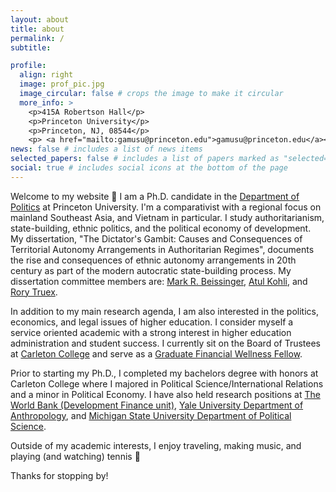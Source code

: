 ```yaml
---
layout: about
title: about
permalink: /
subtitle:

profile:
  align: right
  image: prof_pic.jpg
  image_circular: false # crops the image to make it circular
  more_info: >
    <p>415A Robertson Hall</p>
    <p>Princeton University</p>
    <p>Princeton, NJ, 08544</p>
    <p> <a href="mailto:gamusu@princeton.edu">gamusu@princeton.edu</a></p>
news: false # includes a list of news items
selected_papers: false # includes a list of papers marked as "selected={true}"
social: true # includes social icons at the bottom of the page
---
```


Welcome to my website :wave: I am a Ph.D. candidate in the [Department of Politics](https://politics.princeton.edu) at Princeton University. I'm a comparativist with a regional focus on mainland Southeast Asia, and Vietnam in particular. I study authoritarianism, state-building, ethnic politics, and the political economy of development. My dissertation, "The Dictator's Gambit: Causes and Consequences of Territorial Autonomy Arrangements in Authoritarian Regimes", documents the rise and consequences of ethnic autonomy arrangements in 20th century as part of the modern autocratic state-building process. My dissertation committee members are: [Mark R. Beissinger](https://mbeissinger.scholar.princeton.edu), [Atul Kohli](https://kohli.scholar.princeton.edu), and [Rory Truex](https://www.rorytruex.com).

In addition to my main research agenda, I am also interested in the politics, economics, and legal issues of higher education. I consider myself a service oriented academic with a strong interest in higher education administration and student success. I currently sit on the Board of Trustees at [Carleton College](https://www.carleton.edu) and serve as a [Graduate Financial Wellness Fellow](https://gradschool.princeton.edu/financial-support/understand-your-finances/financial-wellness-fellows-program).

Prior to starting my Ph.D., I completed my bachelors degree with honors at Carleton College where I majored in Political Science/International Relations and a minor in Political Economy. I have also held research positions at [The World Bank (Development Finance unit)](https://www.worldbank.org/en/about/unit/dfi), [Yale University Department of Anthropology](https://anthropology.yale.edu), and [Michigan State University Department of Political Science](https://polisci.msu.edu).

Outside of my academic interests, I enjoy traveling, making music, and playing (and watching) tennis :tennis:

Thanks for stopping by!
